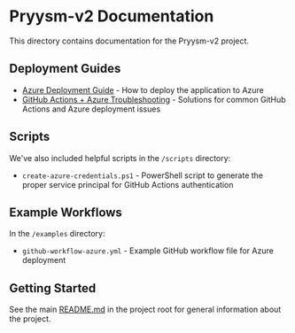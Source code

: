 # Pryysm-v2 Documentation

This directory contains documentation for the Pryysm-v2 project.

## Deployment Guides

- [Azure Deployment Guide](./azure-deployment-guide.md) - How to deploy the application to Azure
- [GitHub Actions + Azure Troubleshooting](./github-actions-azure-troubleshooting.md) - Solutions for common GitHub Actions and Azure deployment issues

## Scripts

We've also included helpful scripts in the `/scripts` directory:

- `create-azure-credentials.ps1` - PowerShell script to generate the proper service principal for GitHub Actions authentication

## Example Workflows

In the `/examples` directory:

- `github-workflow-azure.yml` - Example GitHub workflow file for Azure deployment

## Getting Started

See the main [README.md](../README.md) in the project root for general information about the project.
